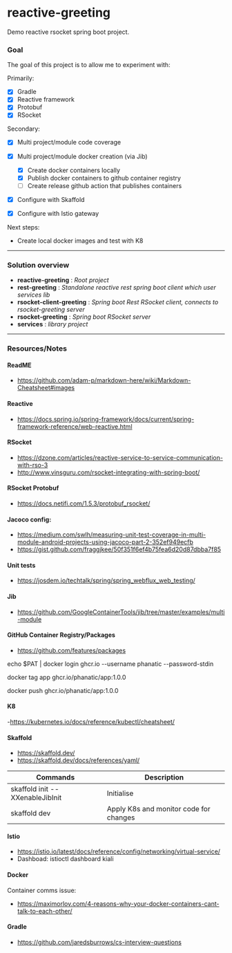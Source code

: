 # reactive-greeting

Demo reactive rsocket spring boot project. 


### Goal

The goal of this project is to allow me to experiment with:

Primarily:
- [x] Gradle
- [x] Reactive framework
- [x] Protobuf
- [x] RSocket

Secondary: 
- [x] Multi project/module code coverage
- [x] Multi project/module docker creation (via Jib)
  - [x] Create docker containers locally
  - [x] Publish docker containers to github container registry
  - [ ] Create release github action that publishes containers
- [x] Configure with Skaffold
- [x] Configure with Istio gateway


Next steps:
- Create local docker images and test with K8


---

### Solution overview
- __reactive-greeting__ : _Root project_
- __rest-greeting__ : _Standalone reactive rest spring boot client which user services lib_
- __rsocket-client-greeting__ : _Spring boot Rest RSocket client, connects to rsocket-greeting server_
- __rsocket-greeting__ : _Spring boot RSocket server_
- __services__ : _library project_

---

### Resources/Notes

#### ReadME
- https://github.com/adam-p/markdown-here/wiki/Markdown-Cheatsheet#images

#### Reactive
- https://docs.spring.io/spring-framework/docs/current/spring-framework-reference/web-reactive.html

#### RSocket
- https://dzone.com/articles/reactive-service-to-service-communication-with-rso-3
- http://www.vinsguru.com/rsocket-integrating-with-spring-boot/

#### RSocket Protobuf
- https://docs.netifi.com/1.5.3/protobuf_rsocket/

#### Jacoco config:
- https://medium.com/swlh/measuring-unit-test-coverage-in-multi-module-android-projects-using-jacoco-part-2-352ef949ecfb
- https://gist.github.com/fraggjkee/50f351f6ef4b75fea6d20d87dbba7f85

#### Unit tests
- https://josdem.io/techtalk/spring/spring_webflux_web_testing/

#### Jib
- https://github.com/GoogleContainerTools/jib/tree/master/examples/multi-module

#### GitHub Container Registry/Packages
 - https://github.com/features/packages

echo $PAT | docker login ghcr.io --username phanatic --password-stdin

docker tag app ghcr.io/phanatic/app:1.0.0

docker push ghcr.io/phanatic/app:1.0.0

#### K8
-https://kubernetes.io/docs/reference/kubectl/cheatsheet/

#### Skaffold
- https://skaffold.dev/
- https://skaffold.dev/docs/references/yaml/

| Commands                        | Description                             |
|---------------------------------|-----------------------------------------|
| skaffold init --XXenableJibInit | Initialise                              |
| skaffold dev                    | Apply K8s and monitor code for changes  |

#### Istio

- https://istio.io/latest/docs/reference/config/networking/virtual-service/
- Dashboad: istioctl dashboard kiali

#### Docker
Container comms issue:
 - https://maximorlov.com/4-reasons-why-your-docker-containers-cant-talk-to-each-other/

 
#### Gradle
 - https://github.com/jaredsburrows/cs-interview-questions

